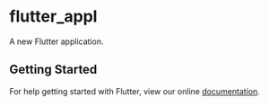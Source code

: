 # flutter_appl

A new Flutter application.

## Getting Started

For help getting started with Flutter, view our online
[documentation](https://flutter.io/).

